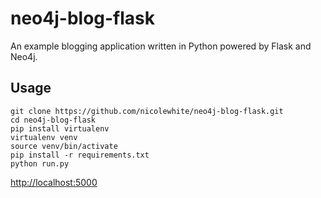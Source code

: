 # neo4j-blog-flask
An example blogging application written in Python powered by Flask and Neo4j.

## Usage

```
git clone https://github.com/nicolewhite/neo4j-blog-flask.git
cd neo4j-blog-flask
pip install virtualenv
virtualenv venv
source venv/bin/activate
pip install -r requirements.txt
python run.py
```

[http://localhost:5000](http://localhost:5000)
